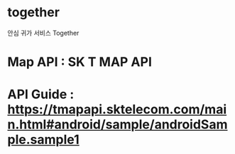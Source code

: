 # together
안심 귀가 서비스 Together
# Map API :  SK T MAP API
# API Guide : https://tmapapi.sktelecom.com/main.html#android/sample/androidSample.sample1
